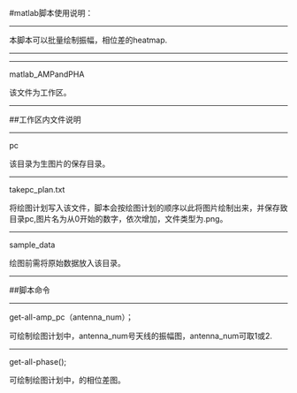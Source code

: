#matlab脚本使用说明：
****
本脚本可以批量绘制振幅，相位差的heatmap.
****
****
matlab_AMPandPHA

该文件为工作区。

****
##工作区内文件说明
****
pc

该目录为生图片的保存目录。
****
takepc_plan.txt

将绘图计划写入该文件，脚本会按绘图计划的顺序以此将图片绘制出来，并保存致目录pc,图片名为从0开始的数字，依次增加，文件类型为.png。
****
sample_data

绘图前需将原始数据放入该目录。
****
##脚本命令
****
get-all-amp_pc（antenna_num）；

可绘制绘图计划中，antenna_num号天线的振幅图，antenna_num可取1或2.
****
get-all-phase();

可绘制绘图计划中，的相位差图。
